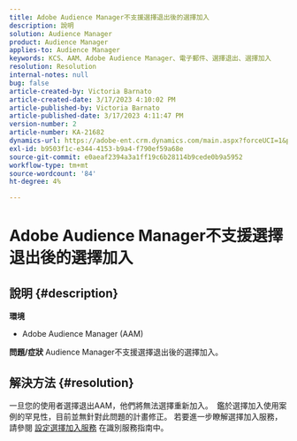 ```yaml
---
title: Adobe Audience Manager不支援選擇退出後的選擇加入
description: 說明
solution: Audience Manager
product: Audience Manager
applies-to: Audience Manager
keywords: KCS、AAM、Adobe Audience Manager、電子郵件、選擇退出、選擇加入
resolution: Resolution
internal-notes: null
bug: false
article-created-by: Victoria Barnato
article-created-date: 3/17/2023 4:10:02 PM
article-published-by: Victoria Barnato
article-published-date: 3/17/2023 4:11:47 PM
version-number: 2
article-number: KA-21682
dynamics-url: https://adobe-ent.crm.dynamics.com/main.aspx?forceUCI=1&pagetype=entityrecord&etn=knowledgearticle&id=a73aa527-dec4-ed11-83ff-6045bd0065f9
exl-id: b9503f1c-e344-4153-b9a4-f790ef59a68e
source-git-commit: e0aeaf2394a3a1ff19c6b28114b9cede0b9a5952
workflow-type: tm+mt
source-wordcount: '84'
ht-degree: 4%

---
```


# Adobe Audience Manager不支援選擇退出後的選擇加入

## 說明 {#description}

<b>環境</b>
- Adobe Audience Manager (AAM)

<b>問題/症狀</b>
Audience Manager不支援選擇退出後的選擇加入。


## 解決方法 {#resolution}


一旦您的使用者選擇退出AAM，他們將無法選擇重新加入。  鑑於選擇加入使用案例的罕見性，目前並無針對此問題的計畫修正。 若要進一步瞭解選擇加入服務，請參閱 [設定選擇加入服務](https://experienceleague.adobe.com/docs/id-service/using/implementation/opt-in-service/getting-started.html) 在識別服務指南中。
